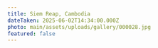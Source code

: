 ```yaml
---
title: Siem Reap, Cambodia
dateTaken: 2025-06-02T14:34:00.000Z
photo: main/assets/uploads/gallery/000028.jpg
featured: false
---
```


